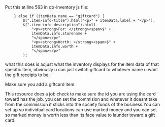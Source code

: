 
Put this at line 563 in qb-inventory js file:


        } else if (itemData.name == "giftcard") {
            $(".item-info-title").html("<p>" + itemData.label + "</p>");
            $(".item-info-description").html(
                "<p><strong>For: </strong><span>$" +
                itemData.info.storename +
                "</span></p>"
                "<p><strong>Worth: </strong><span>$" +
                itemData.info.worth +
                "</span></p>"
            );


what this does is adjust what the inventory displays for the item data of that specific item, obviously u can just switch giftcard to whatever name u want the gift receipts to be.

Make sure you add a giftcard item

This resource does a job check to make sure the id you are using the card toward has the job. you can set the commision and whatever it doesnt take from the commission it sticks into the society funds of the business.You can set up so individual card locations can use marked money and you can set so marked money is worth less than its face value to launder toward a gift card.




